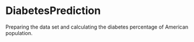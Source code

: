 # DiabetesPrediction
Preparing the data set and calculating the diabetes percentage of American population.
